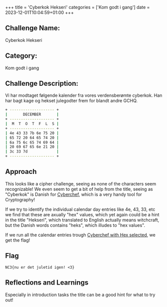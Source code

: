 +++
title = 'Cyberkok Hekseri'
categories = ['Kom godt i gang']
date = 2023-12-01T10:04:59+01:00
+++

## Challenge Name:

Cyberkok Hekseri

## Category:

Kom godt i gang

## Challenge Description:

Vi har modtaget følgende kalender fra vores verdensberømte cyberkok. Han har bagt kage og hekset julegodter frem for blandt andre GCHQ.

```bash
+ -------------------- +
|       DECEMBER       |
+ -------------------- +
|  M  T  O  T  F  L  S |
+ -------------------- +
| 4e 43 33 7b 6e 75 20 |
| 65 72 20 64 65 74 20 |
| 6a 75 6c 65 74 69 64 |
| 20 69 67 65 6e 21 20 |
| 3c 33 7d             |
+ -------------------- +
```

## Approach

This looks like a cipher challenge, seeing as none of the characters seem recognizable!
We even seem to get a bit of help from the title, seeing as "Cyberkok" is Danish for [Cyberchef](https://gchq.github.io/CyberChef/), which is a very handy tool for Cryptography!

If we try to identify the individual calendar day entries like 4e, 43, 33, etc we find that these are axually "hex" values, which yet again could be a hint in the title "Hekseri", which translated to English actually means witchcraft, but the Danish words contains "heks", which illudes to "hex values".

If we run all the calendar entries trough [Cyberchef with Hex selected](<https://cyberchef.org/#recipe=From_Hex('Auto')&input=NGUgNDMgMzMgN2IgNmUgNzUgMjAgNjUgNzIgMjAgNjQgNjUgNzQgMjAgNmEgNzUgNmMgNjUgNzQgNjkgNjQgMjAgNjkgNjcgNjUgNmUgMjEgMjAgM2MgMzMgN2Q>), we get the flag!

## Flag

```text
NC3{nu er det juletid igen! <3}
```

## Reflections and Learnings

Especially in introduction tasks the title can be a good hint for what to try out!
